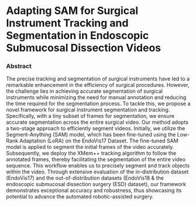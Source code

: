 <h1>Adapting SAM for Surgical Instrument Tracking and Segmentation in Endoscopic Submucosal Dissection Videos </h1>

### Abstract
The precise tracking and segmentation of surgical instruments have led to a remarkable enhancement in the efficiency of surgical procedures. However, the challenge lies in achieving accurate segmentation of surgical instruments while minimizing the need for manual annotation and reducing the time required for the segmentation process. To tackle this, we propose a novel framework for surgical instrument segmentation and tracking. Specifically, with a tiny subset of frames for segmentation, we ensure accurate segmentation across the entire surgical video. Our method adopts a two-stage approach to efficiently segment videos. Initially, we utilize the Segment-Anything (SAM) model, which has been fine-tuned using the Low-Rank Adaptation (LoRA) on the EndoVis17 Dataset. The fine-tuned SAM model is applied to segment the initial frames of the video accurately. Subsequently, we deploy the XMem++ tracking algorithm to follow the annotated frames, thereby facilitating the segmentation of the entire video sequence. This workflow enables us to precisely segment and track objects within the video. Through extensive evaluation of the in-distribution dataset (EndoVis17) and the out-of-distribution datasets (EndoVis18 \& the endoscopic submucosal dissection surgery (ESD) dataset), our framework demonstrates exceptional accuracy and robustness, thus showcasing its potential to advance the automated robotic-assisted surgery.


